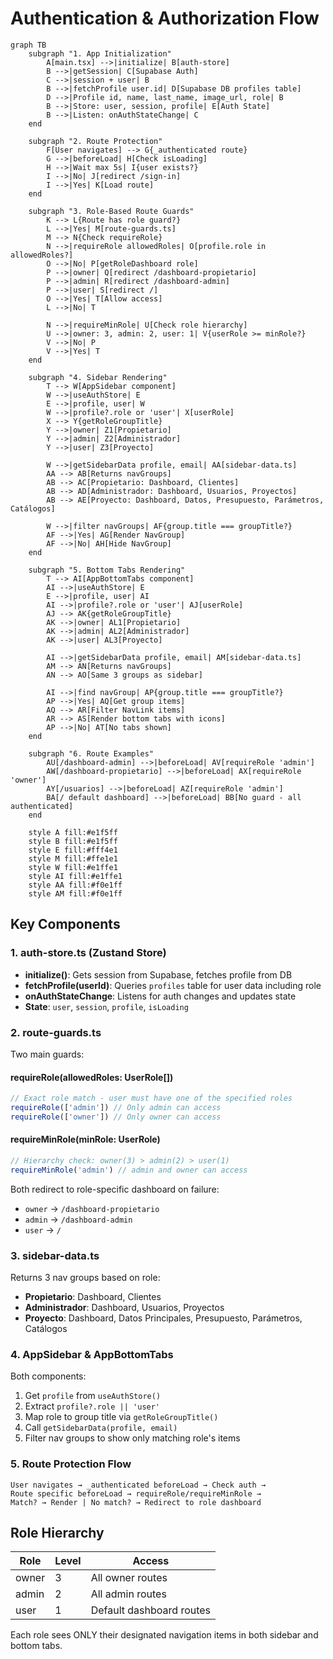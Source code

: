 # Authentication & Authorization Flow

```mermaid
graph TB
    subgraph "1. App Initialization"
        A[main.tsx] -->|initialize| B[auth-store]
        B -->|getSession| C[Supabase Auth]
        C -->|session + user| B
        B -->|fetchProfile user.id| D[Supabase DB profiles table]
        D -->|Profile id, name, last_name, image_url, role| B
        B -->|Store: user, session, profile| E[Auth State]
        B -->|Listen: onAuthStateChange| C
    end

    subgraph "2. Route Protection"
        F[User navigates] --> G{_authenticated route}
        G -->|beforeLoad| H[Check isLoading]
        H -->|Wait max 5s| I{user exists?}
        I -->|No| J[redirect /sign-in]
        I -->|Yes| K[Load route]
    end

    subgraph "3. Role-Based Route Guards"
        K --> L{Route has role guard?}
        L -->|Yes| M[route-guards.ts]
        M --> N{Check requireRole}
        N -->|requireRole allowedRoles| O[profile.role in allowedRoles?]
        O -->|No| P[getRoleDashboard role]
        P -->|owner| Q[redirect /dashboard-propietario]
        P -->|admin| R[redirect /dashboard-admin]
        P -->|user| S[redirect /]
        O -->|Yes| T[Allow access]
        L -->|No| T
        
        N -->|requireMinRole| U[Check role hierarchy]
        U -->|owner: 3, admin: 2, user: 1| V{userRole >= minRole?}
        V -->|No| P
        V -->|Yes| T
    end

    subgraph "4. Sidebar Rendering"
        T --> W[AppSidebar component]
        W -->|useAuthStore| E
        E -->|profile, user| W
        W -->|profile?.role or 'user'| X[userRole]
        X --> Y{getRoleGroupTitle}
        Y -->|owner| Z1[Propietario]
        Y -->|admin| Z2[Administrador]
        Y -->|user| Z3[Proyecto]
        
        W -->|getSidebarData profile, email| AA[sidebar-data.ts]
        AA --> AB[Returns navGroups]
        AB --> AC[Propietario: Dashboard, Clientes]
        AB --> AD[Administrador: Dashboard, Usuarios, Proyectos]
        AB --> AE[Proyecto: Dashboard, Datos, Presupuesto, Parámetros, Catálogos]
        
        W -->|filter navGroups| AF{group.title === groupTitle?}
        AF -->|Yes| AG[Render NavGroup]
        AF -->|No| AH[Hide NavGroup]
    end

    subgraph "5. Bottom Tabs Rendering"
        T --> AI[AppBottomTabs component]
        AI -->|useAuthStore| E
        E -->|profile, user| AI
        AI -->|profile?.role or 'user'| AJ[userRole]
        AJ --> AK{getRoleGroupTitle}
        AK -->|owner| AL1[Propietario]
        AK -->|admin| AL2[Administrador]
        AK -->|user| AL3[Proyecto]
        
        AI -->|getSidebarData profile, email| AM[sidebar-data.ts]
        AM --> AN[Returns navGroups]
        AN --> AO[Same 3 groups as sidebar]
        
        AI -->|find navGroup| AP{group.title === groupTitle?}
        AP -->|Yes| AQ[Get group items]
        AQ --> AR[Filter NavLink items]
        AR --> AS[Render bottom tabs with icons]
        AP -->|No| AT[No tabs shown]
    end

    subgraph "6. Route Examples"
        AU[/dashboard-admin] -->|beforeLoad| AV[requireRole 'admin']
        AW[/dashboard-propietario] -->|beforeLoad| AX[requireRole 'owner']
        AY[/usuarios] -->|beforeLoad| AZ[requireRole 'admin']
        BA[/ default dashboard] -->|beforeLoad| BB[No guard - all authenticated]
    end

    style A fill:#e1f5ff
    style B fill:#e1f5ff
    style E fill:#fff4e1
    style M fill:#ffe1e1
    style W fill:#e1ffe1
    style AI fill:#e1ffe1
    style AA fill:#f0e1ff
    style AM fill:#f0e1ff
```

## Key Components

### 1. **auth-store.ts** (Zustand Store)
- **initialize()**: Gets session from Supabase, fetches profile from DB
- **fetchProfile(userId)**: Queries `profiles` table for user data including role
- **onAuthStateChange**: Listens for auth changes and updates state
- **State**: `user`, `session`, `profile`, `isLoading`

### 2. **route-guards.ts** 
Two main guards:

#### **requireRole(allowedRoles: UserRole[])**
```typescript
// Exact role match - user must have one of the specified roles
requireRole(['admin']) // Only admin can access
requireRole(['owner']) // Only owner can access
```

#### **requireMinRole(minRole: UserRole)**
```typescript
// Hierarchy check: owner(3) > admin(2) > user(1)
requireMinRole('admin') // admin and owner can access
```

Both redirect to role-specific dashboard on failure:
- `owner` → `/dashboard-propietario`
- `admin` → `/dashboard-admin`
- `user` → `/`

### 3. **sidebar-data.ts**
Returns 3 nav groups based on role:
- **Propietario**: Dashboard, Clientes
- **Administrador**: Dashboard, Usuarios, Proyectos
- **Proyecto**: Dashboard, Datos Principales, Presupuesto, Parámetros, Catálogos

### 4. **AppSidebar** & **AppBottomTabs**
Both components:
1. Get `profile` from `useAuthStore()`
2. Extract `profile?.role || 'user'`
3. Map role to group title via `getRoleGroupTitle()`
4. Call `getSidebarData(profile, email)`
5. Filter nav groups to show only matching role's items

### 5. **Route Protection Flow**
```
User navigates → _authenticated beforeLoad → Check auth → 
Route specific beforeLoad → requireRole/requireMinRole → 
Match? → Render | No match? → Redirect to role dashboard
```

## Role Hierarchy

| Role  | Level | Access |
|-------|-------|--------|
| owner | 3     | All owner routes |
| admin | 2     | All admin routes |
| user  | 1     | Default dashboard routes |

Each role sees ONLY their designated navigation items in both sidebar and bottom tabs.

